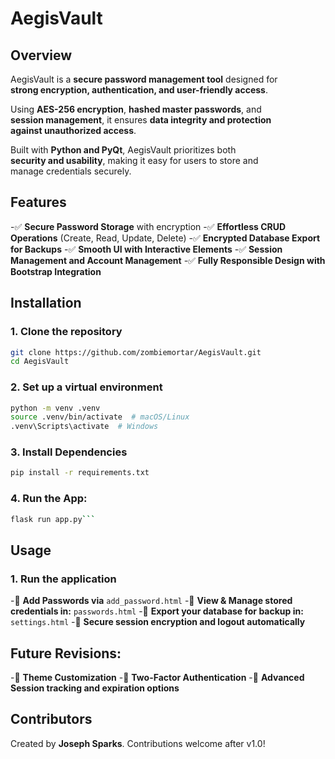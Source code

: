 # AegisVault

## **Overview**
AegisVault is a **secure password management tool** designed for  
**strong encryption, authentication, and user-friendly access**.  

Using **AES-256 encryption**, **hashed master passwords**, and  
**session management**, it ensures **data integrity and protection  
against unauthorized access**.  

Built with **Python and PyQt**, AegisVault prioritizes both  
**security and usability**, making it easy for users to store and  
manage credentials securely.  

## **Features**
-✅ **Secure Password Storage** with encryption
-✅ **Effortless CRUD Operations** (Create, Read, Update, Delete)
-✅ **Encrypted Database Export for Backups**
-✅ **Smooth UI with Interactive Elements**
-✅ **Session Management and Account Management**
-✅ **Fully Responsible Design with Bootstrap Integration**

## **Installation**
### **1. Clone the repository**
```bash
git clone https://github.com/zombiemortar/AegisVault.git
cd AegisVault
```

### **2. Set up a virtual environment**
```bash
python -m venv .venv
source .venv/bin/activate  # macOS/Linux
.venv\Scripts\activate  # Windows
```
### **3. Install Dependencies**
```bash
pip install -r requirements.txt
```

### **4. Run the App:**
```bash
flask run app.py```
```
## **Usage**
### **1. Run the application**
-🔹 **Add Passwords via** ```add_password.html```
-🔹 **View & Manage stored credentials in:** ```passwords.html```
-🔹 **Export your database for backup in:** ```settings.html```
-🔹 **Secure session encryption and logout automatically**

## Future Revisions:

-🔄 **Theme Customization**
-🔄 **Two-Factor Authentication**
-🔄 **Advanced Session tracking and expiration options**

## **Contributors**
Created by **Joseph Sparks**. Contributions welcome after v1.0!  

